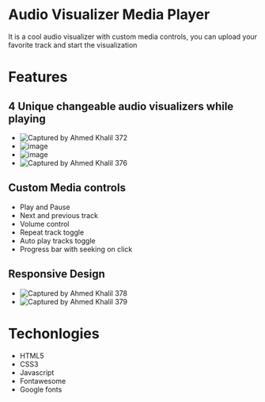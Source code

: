 # Audio Visualizer Media Player
It is a cool audio visualizer with custom media controls, you can upload your favorite track and start the visualization

# Features
## 4 Unique changeable audio visualizers while playing
* ![Captured by Ahmed Khalil 372](https://user-images.githubusercontent.com/52580137/190302902-780bd40b-1be6-461e-9e4c-17b9386eeea4.png)
* ![image](https://user-images.githubusercontent.com/52580137/190302955-be286db0-0d76-42b9-b380-9ce7159f5693.png)
* ![image](https://user-images.githubusercontent.com/52580137/190302976-d89521e3-b1b0-43c6-84ae-846bf0a32000.png)
* ![Captured by Ahmed Khalil 376](https://user-images.githubusercontent.com/52580137/190303995-1fded030-4cb7-400f-83f1-269dfdaae76b.png)
## Custom Media controls 

* Play and Pause
* Next and previous track
* Volume control
* Repeat track toggle 
* Auto play tracks toggle
* Progress bar with seeking on click
## Responsive Design
* ![Captured by Ahmed Khalil 378](https://user-images.githubusercontent.com/52580137/190304280-026551e4-123d-432c-bcab-77000166a645.png)
* ![Captured by Ahmed Khalil 379](https://user-images.githubusercontent.com/52580137/190304414-92817e83-bc1c-4896-a698-5de754046dab.png)

# Techonlogies
* HTML5
* CSS3
* Javascript
* Fontawesome
* Google fonts
